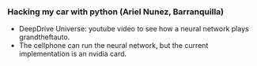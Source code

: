 ### Hacking my car with python (Ariel Nunez, Barranquilla)

* DeepDrive Universe: youtube video to see how a neural network plays
  grandtheftauto.
* The cellphone can run the neural network, but the current implementation
  is an nvidia card.

